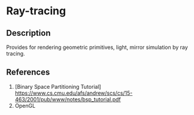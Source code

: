 Ray-tracing
===========

Description
-----------
Provides for rendering geometric primitives, light, mirror simulation by ray tracing.

References
----------
1. [Binary Space Partitioning Tutorial] https://www.cs.cmu.edu/afs/andrew/scs/cs/15-463/2001/pub/www/notes/bsp_tutorial.pdf
2. OpenGL
